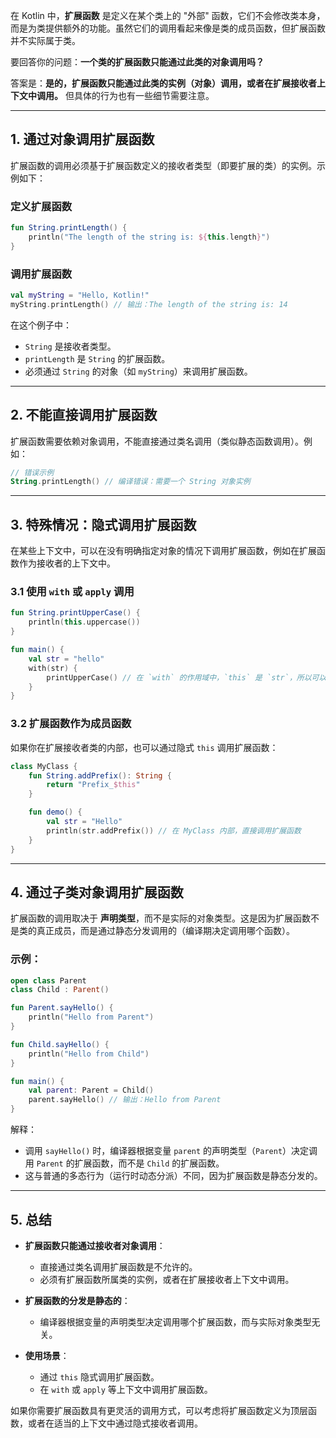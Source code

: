 在 Kotlin 中，**扩展函数** 是定义在某个类上的 "外部" 函数，它们不会修改类本身，而是为类提供额外的功能。虽然它们的调用看起来像是类的成员函数，但扩展函数并不实际属于类。

要回答你的问题：**一个类的扩展函数只能通过此类的对象调用吗？**

答案是：**是的，扩展函数只能通过此类的实例（对象）调用，或者在扩展接收者上下文中调用。** 但具体的行为也有一些细节需要注意。

---

## **1. 通过对象调用扩展函数**

扩展函数的调用必须基于扩展函数定义的接收者类型（即要扩展的类）的实例。示例如下：

### 定义扩展函数

```kotlin
fun String.printLength() {
    println("The length of the string is: ${this.length}")
}
```

### 调用扩展函数

```kotlin
val myString = "Hello, Kotlin!"
myString.printLength() // 输出：The length of the string is: 14
```

在这个例子中：

- `String` 是接收者类型。
- `printLength` 是 `String` 的扩展函数。
- 必须通过 `String` 的对象（如 `myString`）来调用扩展函数。

---

## **2. 不能直接调用扩展函数**

扩展函数需要依赖对象调用，不能直接通过类名调用（类似静态函数调用）。例如：

```kotlin
// 错误示例
String.printLength() // 编译错误：需要一个 String 对象实例
```

---

## **3. 特殊情况：隐式调用扩展函数**

在某些上下文中，可以在没有明确指定对象的情况下调用扩展函数，例如在扩展函数作为接收者的上下文中。

### **3.1 使用 `with` 或 `apply` 调用**

```kotlin
fun String.printUpperCase() {
    println(this.uppercase())
}

fun main() {
    val str = "hello"
    with(str) {
        printUpperCase() // 在 `with` 的作用域中，`this` 是 `str`，所以可以调用扩展函数
    }
}
```

### **3.2 扩展函数作为成员函数**

如果你在扩展接收者类的内部，也可以通过隐式 `this` 调用扩展函数：

```kotlin
class MyClass {
    fun String.addPrefix(): String {
        return "Prefix_$this"
    }

    fun demo() {
        val str = "Hello"
        println(str.addPrefix()) // 在 MyClass 内部，直接调用扩展函数
    }
}
```

---

## **4. 通过子类对象调用扩展函数**

扩展函数的调用取决于 **声明类型**，而不是实际的对象类型。这是因为扩展函数不是类的真正成员，而是通过静态分发调用的（编译期决定调用哪个函数）。

### 示例：

```kotlin
open class Parent
class Child : Parent()

fun Parent.sayHello() {
    println("Hello from Parent")
}

fun Child.sayHello() {
    println("Hello from Child")
}

fun main() {
    val parent: Parent = Child()
    parent.sayHello() // 输出：Hello from Parent
}
```

解释：

- 调用 `sayHello()` 时，编译器根据变量 `parent` 的声明类型（`Parent`）决定调用 `Parent` 的扩展函数，而不是 `Child` 的扩展函数。
- 这与普通的多态行为（运行时动态分派）不同，因为扩展函数是静态分发的。

---

## **5. 总结**

- **扩展函数只能通过接收者对象调用**：
    
    - 直接通过类名调用扩展函数是不允许的。
    - 必须有扩展函数所属类的实例，或者在扩展接收者上下文中调用。
- **扩展函数的分发是静态的**：
    
    - 编译器根据变量的声明类型决定调用哪个扩展函数，而与实际对象类型无关。
- **使用场景**：
    
    - 通过 `this` 隐式调用扩展函数。
    - 在 `with` 或 `apply` 等上下文中调用扩展函数。

如果你需要扩展函数具有更灵活的调用方式，可以考虑将扩展函数定义为顶层函数，或者在适当的上下文中通过隐式接收者调用。